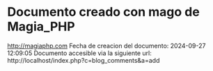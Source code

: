 # Documento creado con mago de Magia_PHP 
http://magiaphp.com 
Fecha de creacion del documento: 2024-09-27 12:09:05 
Documento accesible via la siguiente url:  
http://localhost/index.php?c=blog_comments&a=add 

